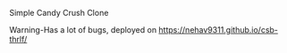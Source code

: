 Simple Candy Crush Clone


Warning-Has a lot of bugs, deployed on https://nehav9311.github.io/csb-thrlf/
